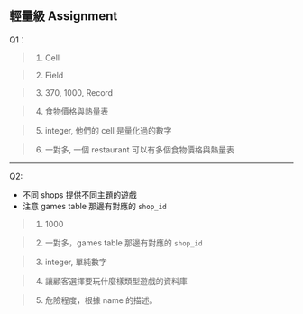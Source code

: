 ## 輕量級 Assignment

Q1：  
>1. Cell

>2. Field

>3. 370, 1000, Record

>4. 食物價格與熱量表

>5. integer, 他們的 cell 是量化過的數字

>6. 一對多, 一個 restaurant 可以有多個食物價格與熱量表

___

Q2:

* 不同 shops 提供不同主題的遊戲
* 注意 games table 那邊有對應的 `shop_id`

>1. 1000

>2. 一對多，games table 那邊有對應的 `shop_id`

>3. integer, 單純數字

>4. 讓顧客選擇要玩什麼樣類型遊戲的資料庫

>5. 危險程度，根據 name 的描述。

<!-- 累計時間爲 2hr20mins 本章節耗時 20mins -->

<!-- 練習這個不如快往後面前進，或是去看JC教材都好很多 -->

